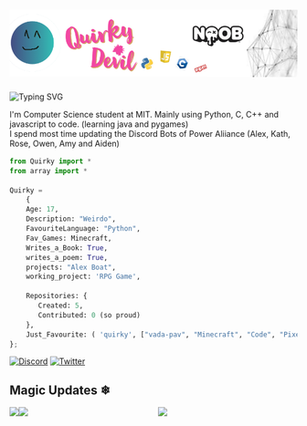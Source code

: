 # [![Quirky Devil](https://raw.githubusercontent.com/QuirkyDevil/QuirkyDevil/main/img/banner1.png)](https://website.quirkydevil.repl.co/)

![Typing SVG](https://readme-typing-svg.herokuapp.com?font=roboto&color=%23F7C51D&size=18&vCenter=true&height=16&lines=Hi+there%2C+I'm+Quirky+Devil!;Hi+there%2C+I'm+Soham+Rupaye+❤.;Hi+there%2C+you+can+call+me+Quirky.;Hi+there%2C+I'm+a+Coder+and+Writer.;Hi+there%2C+I'm+a+computer+science+student.;Hi+there%2C+I'm+a+musician+too.)
<p>I'm Computer Science student at MIT. Mainly using Python, C, C++ and javascript to code. (learning java and pygames) <br>
I spend most time updating the Discord Bots of Power Aliiance (Alex, Kath, Rose, Owen, Amy and Aiden)</p>

```py 
from Quirky import *
from array import *

Quirky = 
    {
    Age: 17,
    Description: "Weirdo",
    FavouriteLanguage: "Python",
    Fav_Games: Minecraft,
    Writes_a_Book: True,
    writes_a_poem: True,
    projects: "Alex Boat",
    working_project: 'RPG Game',
    
    Repositories: {
       Created: 5,
       Contributed: 0 (so proud)
    },
    Just_Favourite: ( 'quirky', ["vada-pav", "Minecraft", "Code", "Pixel Art", "Story Writing"])
};
```
[![Discord](https://img.shields.io/badge/Discord-%237289DA.svg?&style=for-the-badge&logo=discord&logoColor=white)](https://discord.com/users/479650423243014155)
[![Twitter](https://img.shields.io/badge/Twitter-%23229FEC.svg?&style=for-the-badge&logo=twitter&logoColor=white)](https://twitter.com/DevilQuirky)
## Magic Updates ❄


<img align="left" src="https://github-readme-stats.vercel.app/api?username=QuirkyDevil&&layout=compact&count_private=true&show_icons=true&hide_border=true&card_width=200&include_all_commits=true&bg_color=0D1117&title_color=FFFFFF&text_color=FFFFFF&icon_color=FFFFFF"/>
<img align="left" src="https://github-readme-stats.vercel.app/api/top-langs/?username=QuirkyDevil&layout=compact&hide_border=true&card_width=200&bg_color=0D1117&title_color=FFFFFF&text_color=FFFFFF&icon_color=FFFFFF"/>
<div align="center"><img src="https://github-profile-trophy.vercel.app/?username=QuirkyDevil&theme=dracula"></div>